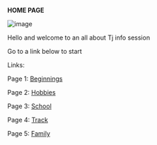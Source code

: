  **HOME PAGE**
 
![image](https://user-images.githubusercontent.com/128004223/225741572-24fd3d9a-60b3-4424-b7fc-45375a8d298d.png)

Hello and welcome to an all about Tj info session

Go to a link below to start

Links:

Page 1: [Beginnings](Beginnings.md)

Page 2: [Hobbies](Hobbles.md)

Page 3: [School](school.md) 

Page 4: [Track](Track.md)

Page 5: [Family](Family.md)
